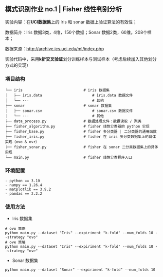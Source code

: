 ## 模式识别作业 no.1 | Fisher 线性判别分析

实验内容：在**UCI数据集**上的 Iris 和 sonar 数据上验证算法的有效性； 

数据简介：Iris 数据3类，4维，150个数据；Sonar 数据2类，60维，208个样本；

数据来源：http://archive.ics.uci.edu/ml/index.php

实验代码中，采用**k折交叉验证**划分训练样本与测试样本（考虑后续加入其他划分方式的实现）

### 项目结构
```
└── iris                            # iris 数据集
│   ├── iris.data                       # iris.data 数据文件
│   └── ···                             # 其他
├── sonar                           # sonar 数据集
│   ├── sonar.csv                       # sonar.csv 数据文件
│   └── ···                             # 其他
├── data_process.py                 # 数据处理文件：数据读取 / 聚类
├── fisher_algorithm.py             # fisher 线性分类器的 python 实现
├── fisher_base.py                  # fisher 多分类器 | 二分类器的通用函数
├── fisher_iris.py                  # fisher 在 iris 多分类数据集上的具体实现（ovo & ovr）
├── fisher_sonar.py                 # fisher 在 sonar 二分类数据集上的具体实现
└── main.py                         # fisher 线性分类程序入口
```

### 环境配置
```
- python == 3.10
- numpy == 1.26.4
- matplotlib == 3.9.2
- pandas == 2.2.2
```

### 使用方法

- Iris 数据集
```
# ovo 策略
python main.py --dataset "Iris" --expiriment "k-fold" --num_folds 10 --strategy "ovo"
# ove 策略
python main.py --dataset "Iris" --expiriment "k-fold" --num_folds 10 --strategy "ove"
```
- Sonar 数据集
```
python main.py --dataset "Sonar" --expiriment "k-fold" --num_folds 10
```